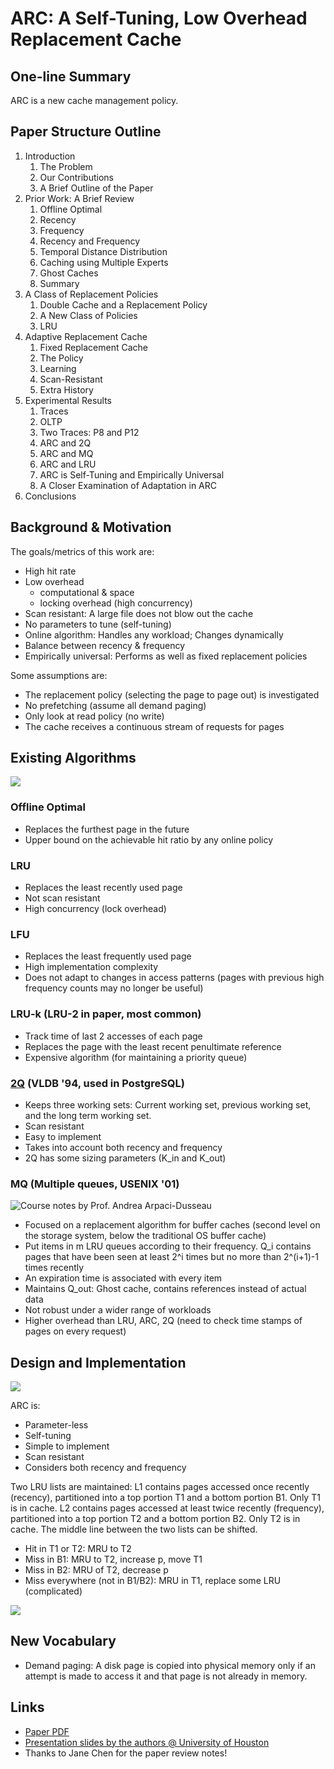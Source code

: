 # ARC: A Self-Tuning, Low Overhead Replacement Cache

## One-line Summary

ARC is a new cache management policy.

## Paper Structure Outline

1. Introduction
   1. The Problem
   2. Our Contributions
   3. A Brief Outline of the Paper
2. Prior Work: A Brief Review
   1. Offline Optimal
   2. Recency
   3. Frequency
   4. Recency and Frequency
   5. Temporal Distance Distribution
   6. Caching using Multiple Experts
   7. Ghost Caches
   8. Summary
3. A Class of Replacement Policies
   1. Double Cache and a Replacement Policy
   2. A New Class of Policies
   3. LRU
4. Adaptive Replacement Cache
   1. Fixed Replacement Cache
   2. The Policy
   3. Learning
   4. Scan-Resistant
   5. Extra History
5. Experimental Results
   1. Traces
   2. OLTP
   3. Two Traces: P8 and P12
   4. ARC and 2Q
   5. ARC and MQ
   6. ARC and LRU
   7. ARC is Self-Tuning and Empirically Universal
   8. A Closer Examination of Adaptation in ARC
6. Conclusions

## Background & Motivation

The goals/metrics of this work are:

* High hit rate
* Low overhead
  * computational & space
  * locking overhead (high concurrency)
* Scan resistant: A large file does not blow out the cache
* No parameters to tune (self-tuning)
* Online algorithm: Handles any workload; Changes dynamically
* Balance between recency & frequency
* Empirically universal: Performs as well as fixed replacement policies

Some assumptions are:

* The replacement policy (selecting the page to page out) is investigated
* No prefetching (assume all demand paging)
* Only look at read policy (no write)
* The cache receives a continuous stream of requests for pages

## Existing Algorithms

![](<../../.gitbook/assets/Screen Shot 2020-12-29 at 9.33.32 PM.png>)

### Offline Optimal

* Replaces the furthest page in the future
* Upper bound on the achievable hit ratio by any online policy

### LRU

* Replaces the least recently used page
* Not scan resistant
* High concurrency (lock overhead)

### LFU

* Replaces the least frequently used page
* High implementation complexity
* Does not adapt to changes in access patterns (pages with previous high frequency counts may no longer be useful)

### LRU-k (LRU-2 in paper, most common)

* Track time of last 2 accesses of each page
* Replaces the page with the least recent penultimate reference
* Expensive algorithm (for maintaining a priority queue)

### [2Q](http://www.vldb.org/conf/1994/P439.PDF) (VLDB '94, used in PostgreSQL)

* Keeps three working sets: Current working set, previous working set, and the long term working set.
* Scan resistant
* Easy to implement
* Takes into account both recency and frequency
* 2Q has some sizing parameters (K\_in and K\_out)

### MQ (Multiple queues, USENIX '01)

![Course notes by Prof. Andrea Arpaci-Dusseau](<../../.gitbook/assets/Screen Shot 2020-12-29 at 10.17.15 PM.png>)

* Focused on a replacement algorithm for buffer caches (second level on the storage system, below the traditional OS buffer cache)&#x20;
* Put items in m LRU queues according to their frequency. Q\_i contains pages that have been seen at least 2^i times but no more than 2^(i+1)-1 times recently
* An expiration time is associated with every item
* Maintains Q\_out: Ghost cache, contains references instead of actual data
* Not robust under a wider range of workloads
* Higher overhead than LRU, ARC, 2Q (need to check time stamps of pages on every request)

## Design and Implementation

![](<../../.gitbook/assets/Screen Shot 2020-12-29 at 10.23.07 PM.png>)

ARC is:

* Parameter-less
* Self-tuning
* Simple to implement
* Scan resistant
* Considers both recency and frequency

Two LRU lists are maintained: L1 contains pages accessed once recently (recency), partitioned into a top portion T1 and a bottom portion B1. Only T1 is in cache. L2 contains pages accessed at least twice recently (frequency), partitioned into a top portion T2 and a bottom portion B2. Only T2 is in cache. The middle line between the two lists can be shifted.

* Hit in T1 or T2: MRU to T2
* Miss in B1: MRU to T2, increase p, move T1
* Miss in B2: MRU of T2, decrease p
* Miss everywhere (not in B1/B2): MRU in T1, replace some LRU (complicated)

![](<../../.gitbook/assets/Screen Shot 2020-12-29 at 10.44.12 PM.png>)

## New Vocabulary

* Demand paging: A disk page is copied into physical memory only if an attempt is made to access it and that page is not already in memory.

## Links

* [Paper PDF](https://www.usenix.org/legacy/events/fast03/tech/full\_papers/megiddo/megiddo.pdf)
* [Presentation slides by the authors @ University of Houston](http://www2.cs.uh.edu/\~paris/6360/PowerPoint/ARC.ppt)
* Thanks to Jane Chen for the paper review notes!
